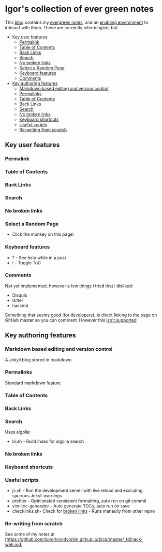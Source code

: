 # Igor's collection of ever green notes

This [blog](https://idvork.in) contains my [evergreen notes](https://notes.andymatuschak.org/z4SDCZQeRo4xFEQ8H4qrSqd68ucpgE6LU155C), and an [enabling environment](https://notes.andymatuschak.org/z3DaBP4vN1dutjUgrk3jbEeNxScccvDCxDgXe) to interact with them. These are currently intermingled, but

<!-- prettier-ignore-start -->
<!-- vim-markdown-toc GFM -->

- [Key user features](#key-user-features)
    - [Permalink](#permalink)
    - [Table of Contents](#table-of-contents)
    - [Back Links](#back-links)
    - [Search](#search)
    - [No broken links](#no-broken-links)
    - [Select a Random Page](#select-a-random-page)
    - [Keyboard features](#keyboard-features)
    - [Comments](#comments)
- [Key authoring features](#key-authoring-features)
    - [Markdown based editing and version control](#markdown-based-editing-and-version-control)
    - [Permalinks](#permalinks)
    - [Table of Contents](#table-of-contents-1)
    - [Back Links](#back-links-1)
    - [Search](#search-1)
    - [No broken links](#no-broken-links-1)
    - [Keyboard shortcuts](#keyboard-shortcuts)
    - [Useful scripts](#useful-scripts)
    - [Re-writing from scratch](#re-writing-from-scratch)

<!-- vim-markdown-toc -->
<!-- prettier-ignore-end -->

## Key user features

### Permalink

### Table of Contents

### Back Links

### Search

### No broken links

### Select a Random Page

- Click the monkey on this page!

### Keyboard features

- ? - See help while in a post
- t - Toggle ToC

### Comments

Not yet implemented, however a few things I tried that I disliked:

- Disquis
- Gitter
- hackmd

Something that seems good (for developers), is direct linking to the page on GitHub master so you can comment. However this [isn't supported](https://github.com/isaacs/github/issues/284)

## Key authoring features

### Markdown based editing and version control

A Jekyll blog stored in markdown

### Permalinks

Standard markdown feature

### Table of Contents

### Back Links

### Search

Uses algolia:

- bi.sh - Build index for algolia search

### No broken links

### Keyboard shortcuts

### Useful scripts

- js.sh - Run the development server with live reload and excluding spurious Jekyll warnings
- prettier - Opinionated consistent formatting, auto run on git commit
- vim-toc-generator - Auto generate TOCs, auto run on save
- checklinks.sh- Check for [broken links](https://github.com/idvorkin/LinqPadSnippets/blob/master/python/checklinks.sh) - Runs manaully from other repro

### Re-writing from scratch

See some of my notes at [https://github.com/idvorkin/idvorkin.github.io/blob/master/_td/hack-web.md]
